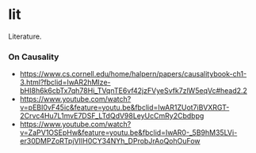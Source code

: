 # lit
Literature.

### On Causality

- https://www.cs.cornell.edu/home/halpern/papers/causalitybook-ch1-3.html?fbclid=IwAR2hMIze-bHI8h6k6cbTx7qh78Hi_TVqnTE6vf42jzFVyeSvfk7zlW5eqVc#head2.2
- https://www.youtube.com/watch?v=pEBI0vF45ic&feature=youtu.be&fbclid=IwAR1ZUot7iBVXRGT-2Crvc4Hu7L1mvE7DSF_LTdQdV98LeyUcCmRy2Cbdbpg
- https://www.youtube.com/watch?v=ZaPV1OSEpHw&feature=youtu.be&fbclid=IwAR0-_5B9hM35LVi-er30DMPZoRTpjVIIH0CY34NYh_DProbJrAoQohOuFow
